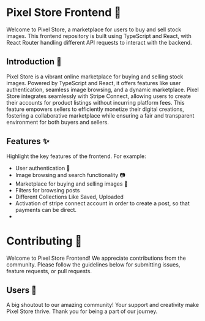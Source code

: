 # Pixel Store Frontend 🌈

Welcome to Pixel Store, a marketplace for users to buy and sell stock images. This frontend repository is built using TypeScript and React, with React Router handling different API requests to interact with the backend.


## Introduction 🚀

Pixel Store is a vibrant online marketplace for buying and selling stock images. Powered by TypeScript and React, it offers features like user authentication, seamless image browsing, and a dynamic marketplace. Pixel Store integrates seamlessly with Stripe Connect, allowing users to create their accounts for product listings without incurring platform fees. This feature empowers sellers to efficiently monetize their digital creations, fostering a collaborative marketplace while ensuring a fair and transparent environment for both buyers and sellers.

## Features ✨

Highlight the key features of the frontend. For example:
- User authentication 🔐
- Image browsing and search functionality 📷
- Marketplace for buying and selling images 💸
- Filters for browsing posts
- Different Collections Like Saved, Uploaded
- Activation of stripe connect account in order to create a post, so that payments can be direct.
- 
# Contributing 🤝

Welcome to Pixel Store Frontend! We appreciate contributions from the community. Please follow the guidelines below for submitting issues, feature requests, or pull requests.

## Users 👥

A big shoutout to our amazing community! Your support and creativity make Pixel Store thrive. Thank you for being a part of our journey.





